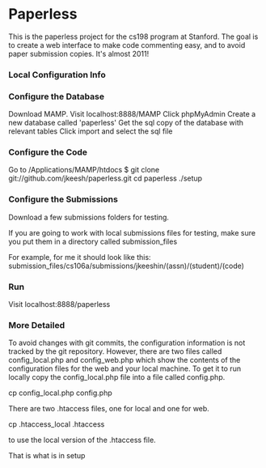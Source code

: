 # Paperless

This is the paperless project for the cs198 program at Stanford. 
The goal is to create a web interface to make code commenting 
easy, and to avoid paper submission copies. It's almost 2011!

### Local Configuration Info


### Configure the Database

Download MAMP.
Visit localhost:8888/MAMP
Click phpMyAdmin
Create a new database called 'paperless'
Get the sql copy of the database with relevant tables
Click import and select the sql file

### Configure the Code

Go to /Applications/MAMP/htdocs
$ git clone git://github.com/jkeesh/paperless.git
cd paperless
./setup

### Configure the Submissions

Download a few submissions folders for testing.

If you are going to work with local submissions files for testing, 
make sure you put them in a directory called submission_files

For example, for me it should look like this:
submission_files/cs106a/submissions/jkeeshin/(assn)/(student)/(code)

### Run

Visit localhost:8888/paperless


### More Detailed

To avoid changes with git commits, the configuration information
is not tracked by the git repository. However, there are two
files called config_local.php and config_web.php which show the 
contents of the configuration files for the web and your local 
machine. To get it to run locally copy the config_local.php file
into a file called config.php.

cp config_local.php config.php

There are two .htaccess files, one for local and one for web.

cp .htaccess_local .htaccess 

to use the local version of the .htaccess file.

That is what is in setup
